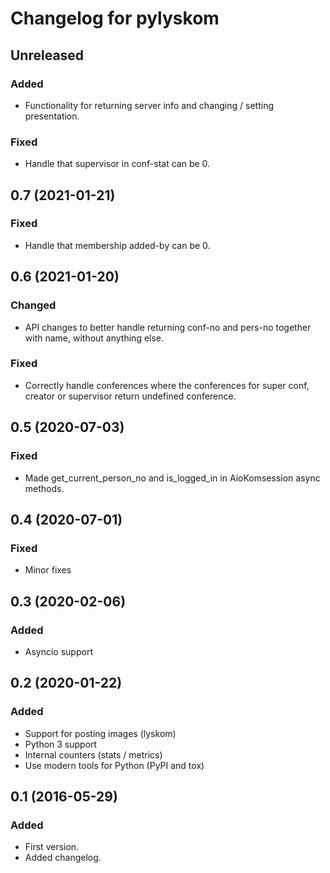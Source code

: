 # Changelog for pylyskom

## Unreleased

### Added

- Functionality for returning server info and changing / setting presentation.

### Fixed

- Handle that supervisor in conf-stat can be 0.


## 0.7 (2021-01-21)

### Fixed

- Handle that membership added-by can be 0.


## 0.6 (2021-01-20)

### Changed

- API changes to better handle returning conf-no and pers-no together
  with name, without anything else.

### Fixed

- Correctly handle conferences where the conferences for super conf,
  creator or supervisor return undefined conference.


## 0.5 (2020-07-03)

### Fixed

- Made get_current_person_no and is_logged_in in AioKomsession async methods.


## 0.4 (2020-07-01)

### Fixed

- Minor fixes


## 0.3 (2020-02-06)

### Added

- Asyncio support


## 0.2 (2020-01-22)

### Added

- Support for posting images (lyskom)
- Python 3 support
- Internal counters (stats / metrics)
- Use modern tools for Python (PyPI and tox)


## 0.1 (2016-05-29)

### Added

- First version.
- Added changelog.
